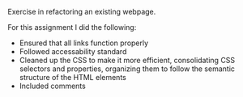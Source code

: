 Exercise in refactoring an existing webpage.

For this assignment I did the following:

<ul>
<li>Ensured that all links function properly
<li>Followed accessability standard
<li>Cleaned up the CSS to make it more efficient, consolidating CSS selectors and properties, organizing them to follow the semantic structure of the HTML elements
<li>Included comments
<ul>
